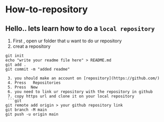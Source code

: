 # How-to-repository
## Hello.. lets learn how to do a ` local repository `
 1. First , open ur folder that u want to do ur repository
 2. creat a repository 
```git
git init 
echo "write your readme file here" > README.md
git add .
git commit -m "added readme"

 3. you should make an account on [repository](https://github.com/)
 4. Press   Repositories 
 5. Press  New 
 6. you need to link ur repository with the repository in github
 7. copy https url and clone it on your local repository
 ```git
git remote add origin > your github repository link
git branch -M main
git push -u origin main


